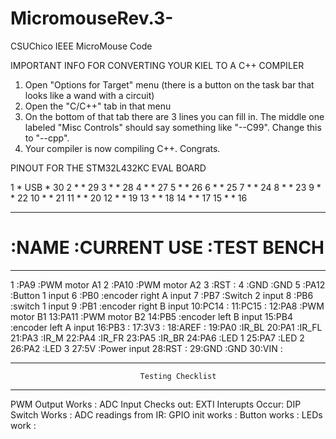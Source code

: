 # MicromouseRev.3-
CSUChico IEEE MicroMouse Code

IMPORTANT INFO FOR CONVERTING YOUR KIEL TO A C++ COMPILER
1. Open "Options for Target" menu (there is a button on the task bar that looks like a wand with a circuit)
2. Open the "C/C++" tab in that menu
3. On the bottom of that tab there are 3 lines you can fill in. The middle one labeled "Misc Controls" should say
   something like "--C99". Change this to "--cpp". 
4. Your compiler is now compiling C++. Congrats.


PINOUT FOR THE STM32L432KC EVAL BOARD

 1 *   USB   * 30
 2 *         * 29
 3 *         * 28
 4 *         * 27
 5 *         * 26
 6 *         * 25
 7 *         * 24
 8 *         * 23
 9 *         * 22
10 *         * 21
11 *         * 20
12 *         * 19
13 *         * 18
14 *         * 17
15 *         * 16

*******************************************************
# :NAME         :CURRENT USE              :TEST BENCH
*******************************************************
1 :PA9          :PWM motor A1
2 :PA10         :PWM motor A2
3 :RST          :
4 :GND          :GND
5 :PA12         :Button 1 input
6 :PB0          :encoder right A input
7 :PB7          :Switch 2 input
8 :PB6          :switch 1 input
9 :PB1          :encoder right B input
10:PC14         :
11:PC15         :
12:PA8          :PWM motor B1
13:PA11         :PWM motor B2
14:PB5          :encoder left B input
15:PB4          :encoder left A input
16:PB3          :
17:3V3          :
18:AREF         :
19:PA0          :IR_BL
20:PA1          :IR_FL
21:PA3          :IR_M
22:PA4          :IR_FR
23:PA5          :IR_BR
24:PA6          :LED 1
25:PA7          :LED 2
26:PA2          :LED 3
27:5V           :Power input
28:RST          :
29:GND          :GND
30:VIN          :


****************************************************************************************
                                 Testing Checklist
****************************************************************************************

PWM Output Works    :
ADC Input Checks out:
EXTI Interupts Occur:
DIP Switch Works    :
ADC readings from IR:
GPIO init works     :
Button works        :
LEDs work           :


